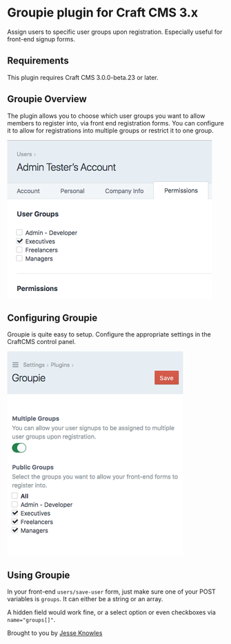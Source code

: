 # Groupie plugin for Craft CMS 3.x

Assign users to specific user groups upon registration. Especially useful for front-end signup forms.

## Requirements

This plugin requires Craft CMS 3.0.0-beta.23 or later.

## Groupie Overview

The plugin allows you to choose which user groups you want to allow members to register into, via front end registration forms. You can configure it to allow for registrations into multiple groups or restrict it to one group.

![Screenshot](resources/img/user-account.png)

## Configuring Groupie

Groupie is quite easy to setup. Configure the appropriate settings in the CraftCMS control panel.

![Screenshot](resources/img/settings.png)

## Using Groupie

In your front-end `users/save-user` form, just make sure one of your POST variables is `groups`. It can either be a string or an array.

A hidden field would work fine, or a select option or even checkboxes via `name="groups[]"`.

Brought to you by [Jesse Knowles](http://www.jesseknowles.com)
